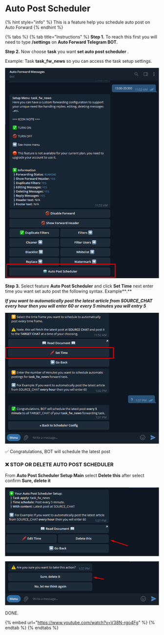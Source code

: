 # Auto Post Scheduler

{% hint style="info" %}
This is a feature help you schedule auto post on Auto Forward
{% endhint %}

{% tabs %}
{% tab title="Instructions" %}
**Step 1.** To reach this first you will need to type **/settings** on **Auto Forward Telegram BOT.**&#x20;

**Step 2.** Now choose **task** you want **set auto post scheduler** .

Example: Task **task\_fw\_news** so you can access the task setup settings.&#x20;

![](<../../.gitbook/assets/image (36).png>)

**Step 3.** Select feature **Auto Post Scheduler** and click **Set Time** next enter time you want set auto post the following syntax. Example**:**

_**If you want to automatically post the latest article from SOURCE\_CHAT every hour then you will enter 60 or every 5 minutes you will entry 5**_

![](<../../.gitbook/assets/image (6).png>)

✅ Congratulations, BOT will schedule the latest post



### :x: STOP OR DELETE AUTO POST SCHEDULER

From **Auto Post Scheduler Setup Main** select **Delete this** after select confirm **Sure, delete it**



![](<../../.gitbook/assets/image (59).png>)

![](<../../.gitbook/assets/image (48).png>)

DONE.

{% embed url="https://www.youtube.com/watch?v=V38N-rgo4Fg" %}
{% endtab %}
{% endtabs %}
